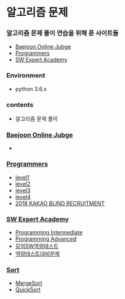 # 알고리즘 문제



### 알고리즘 문제 풀이 연습을 위해  푼 사이트들

- [Baejoon Online Jubge](<https://www.acmicpc.net/>)
- [Programmers](<https://programmers.co.kr/>)
- [SW Expert Academy](<https://swexpertacademy.com/main/main.do>)

### Environment

- python 3.6.x

### contents

- 알고리즘 문제 풀이

### [Baejoon Online Jubge](/Baejoon_Online_Jubge)

- 

### [Programmers](/programmers)

- [level1](/programmers/level1)
- [level2](/programmers/level2)
- [level3](/programmers/level3)
- [level4](/programmers/level4)
- [2018 KAKAO BLIND RECRUITMENT](/programmers/2018_KAKAO_BLIND_RECRUITMENT)

### [SW Expert Academy](/SW_Expert_Academy)

- [Programming Intermediate](/SW_Expert_Academy/Programming_Intermediate)
- [Programming Advanced](/SW_Expert_Academy/Programming_Advanced)
- [모의SW역량테스트](/SW_Expert_Academy/모의SW역량테스트)
- [역량테스트대비문제](/SW_Expert_Academy/역량테스트대비문제)

### [Sort](/Sort)

- [MergeSort](/Sort/MergeSort.py)
- [QuickSort](/Sort/QuickSort.py)